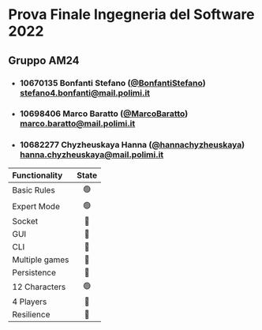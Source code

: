 # Prova Finale Ingegneria del Software 2022
## Gruppo AM24

- ###   10670135    Bonfanti Stefano ([@BonfantiStefano](https://github.com/BonfantiStefano)) <br>stefano4.bonfanti@mail.polimi.it
- ###   10698406    Marco Baratto ([@MarcoBaratto](https://github.com/MarcoBaratto)) <br>marco.baratto@mail.polimi.it
- ###   10682277    Chyzheuskaya Hanna ([@hannachyzheuskaya](https://github.com/hannachyzheuskaya)) <br>hanna.chyzheuskaya@mail.polimi.it

| Functionality  | State |
|:---------------|:-----:|
| Basic Rules    |  🟢   |
| Expert Mode    |  🟢   |
| Socket         |  🔴   |
| GUI            |  🔴   |
| CLI            |  🔴   |
| Multiple games |  🔴   |
| Persistence    |  🔴   |
| 12 Characters  |  🟢   |
| 4 Players      |  🔴   |
| Resilience     |  🔴   |

<!-- 🔴 🟢 🟡 -->